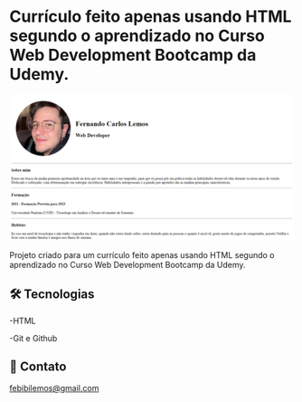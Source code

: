 # Currículo feito apenas usando HTML segundo o aprendizado no Curso Web Development Bootcamp da Udemy.

![PreviewCV.png](./.github/PreviewCV.png)

Projeto criado para um currículo feito apenas usando HTML segundo o aprendizado no Curso Web Development Bootcamp da Udemy.

## 🛠 Tecnologias 

-HTML

-Git e Github

## 👋 Contato

febibilemos@gmail.com
